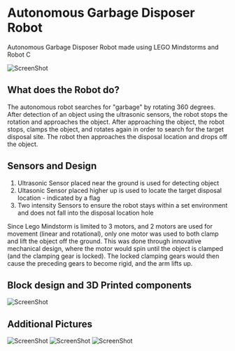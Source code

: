 # Autonomous Garbage Disposer Robot
Autonomous Garbage Disposer Robot made using LEGO Mindstorms and Robot C

![ScreenShot](https://github.com/ShahzaibGill/Autonomous-Robot/blob/master/Lego%20Robot%20Pictures/full%20robot%202.jpg?raw=true)

## What does the Robot do?

The autonomous robot searches for "garbage" by rotating 360 degrees. After detection of an object using the ultrasonic sensors, the robot stops the rotation and approaches the object. After approaching the object, the robot stops, clamps the object, and rotates again in order to search for the target disposal site. The robot then approaches the disposal location and drops off the object.

## Sensors and Design

1. Ultrasonic Sensor placed near the ground is used for detecting object
2. Ultasonic Sensor placed higher up is used to locate the target disposal location - indicated by a flag
3. Two intensity Sensors to ensure the robot stays within a set environment and does not fall into the disposal location hole

Since Lego Mindstorm is limited to 3 motors, and 2 motors are used for movement (linear and rotational), only one motor was used to both clamp and lift the object off the ground. This was done through innovative mechanical design, where the motor would spin until the object is clamped (and the clamping gear is locked). The locked clamping gears would then cause the preceding gears to become rigid, and the arm lifts up.

## Block design and 3D Printed components
![ScreenShot](https://github.com/ShahzaibGill/Autonomous-Robot/blob/master/Lego%20Robot%20Pictures/various%20clamp%20designs.jpg?raw=true)

## Additional Pictures
![ScreenShot](https://github.com/ShahzaibGill/Autonomous-Robot/blob/master/Lego%20Robot%20Pictures/Clamping%20mechanism%202.jpg?raw=true)
![ScreenShot](https://github.com/ShahzaibGill/Autonomous-Robot/blob/master/Lego%20Robot%20Pictures/Clamping%20mechanism.jpg?raw=true)
![ScreenShot](https://github.com/ShahzaibGill/Autonomous-Robot/blob/master/Lego%20Robot%20Pictures/robot%20after%20clamp%20.jpg?raw=true)